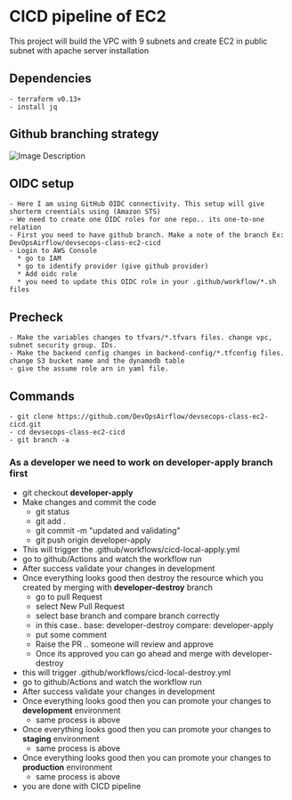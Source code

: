 # CICD pipeline of EC2

This project will build the VPC with 9 subnets and create EC2 in public subnet with apache server installation

## Dependencies

```
- terraform v0.13+
- install jq
```

## Github branching strategy
![Image Description](images/git-branching-strategy.jpg) <br>

## OIDC setup
```
- Here I am using GitHub OIDC connectivity. This setup will give shorterm creentials using (Amazon STS)
- We need to create one OIDC roles for one repo.. its one-to-one relation
- First you need to have github branch. Make a note of the branch Ex: DevOpsAirflow/devsecops-class-ec2-cicd
- Login to AWS Console
  * go to IAM
  * go to identify provider (give github provider)
  * Add oidc role
  * you need to update this OIDC role in your .github/workflow/*.sh files
```

## Precheck
```
- Make the variables changes to tfvars/*.tfvars files. change vpc, subnet security group. IDs.
- Make the backend config changes in backend-config/*.tfconfig files. change S3 bucket name and the dynamodb table
- give the assume role arn in yaml file.
```
## Commands
```
- git clone https://github.com/DevOpsAirflow/devsecops-class-ec2-cicd.git
- cd devsecops-class-ec2-cicd
- git branch -a
```
### As a developer we need to work on developer-apply branch first
- git checkout <b>developer-apply</b>
- Make changes and commit the code 
  * git status
  * git add .
  * git commit -m "updated and validating"
  * git push origin developer-apply
- This will trigger the .github/workflows/cicd-local-apply.yml
- go to github/Actions and watch the workflow run
- After success validate your changes in development
- Once everything looks good then destroy the resource which you created by merging with <b>developer-destroy</b> branch
  * go to pull Request
  * select New Pull Request
  * select base branch and compare branch correctly
  * in this case.. base: developer-destroy compare: developer-apply
  * put some comment
  * Raise the PR .. someone will review and approve
  * Once its approved you can go ahead and merge with developer-destroy
- this will trigger .github/workflows/cicd-local-destroy.yml
- go to github/Actions and watch the workflow run
- After success validate your changes in development
- Once everything looks good then you can promote your changes to <b>development</b> environment
  * same process is above
- Once everything looks good then you can promote your changes to <b>staging</b> environment
  * same process is above
- Once everything looks good then you can promote your changes to <b>production</b> environment
  * same process is above
- you are done with CICD pipeline

